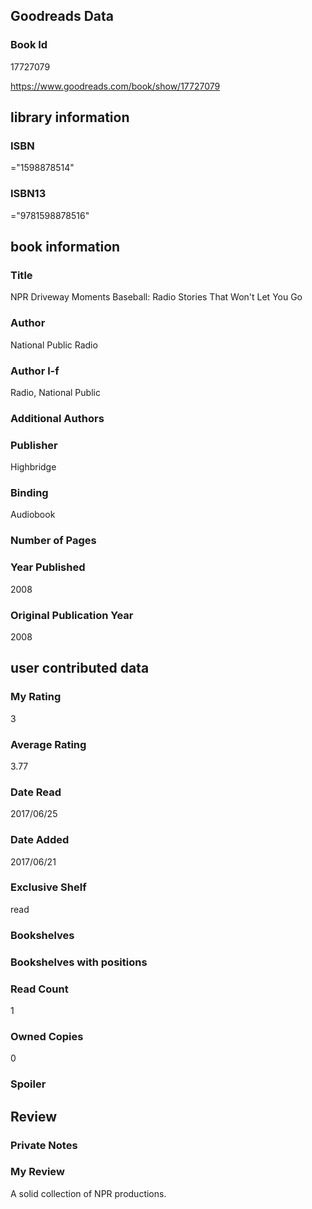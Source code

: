 <!-- This template shows how to bulk convert all columns of data into one markdown file -->
<!-- caveat: KeyError if there's a mismatch. Empty values output nothing -->

## Goodreads Data

### Book Id 

17727079

https://www.goodreads.com/book/show/17727079

## library information

### ISBN 
="1598878514"

### ISBN13 
="9781598878516"

## book information

### Title
NPR Driveway Moments Baseball: Radio Stories That Won't Let You Go

### Author 
National Public Radio

### Author l-f 
Radio, National Public

### Additional Authors


### Publisher 
Highbridge

### Binding
Audiobook

### Number of Pages


### Year Published
2008

### Original Publication Year 
2008

## user contributed data

### My Rating
3

### Average Rating
3.77

### Date Read
2017/06/25

### Date Added
2017/06/21

### Exclusive Shelf
read

### Bookshelves


### Bookshelves with positions


### Read Count
1

### Owned Copies
0

### Spoiler 


## Review

### Private Notes


### My Review
A solid collection of NPR productions.